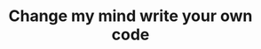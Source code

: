 ---
title: Change my mind write your own code
image: assets/images/memes/Change-my-mind-write-your-own-code.png
---